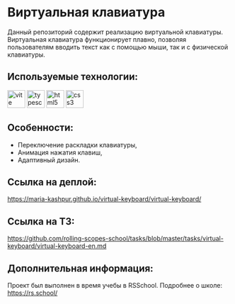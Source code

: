 # Виртуальная клавиатура

Данный репозиторий содержит реализацию виртуальной клавиатуры. Виртуальная клавиатура функционирует плавно, позволяя пользователям вводить текст как с помощью мыши, так и с физической клавиатуры.

## Используемые технологии:

<img alt="vite" src="https://img.shields.io/badge/vite-646CFF.svg?style=for-the-badge&logo=vite&logoColor=white" height="40"/>

<img alt="typescript" src="https://img.shields.io/badge/typescript-3178C6.svg?style=for-the-badge&logo=typescript&logoColor=white" height="40"/>

<img alt="html5" src="https://img.shields.io/badge/html5-%23E34F26.svg?style=for-the-badge&logo=html5&logoColor=white" height="40"/>

<img alt="css3" src="https://img.shields.io/badge/CSS3-1572b6.svg?style=for-the-badge&logo=CSS3&logoColor=white" height="40"/>

## Особенности:

- Переключение раскладки клавиатуры,
- Анимация нажатия клавиш,
- Адаптивный дизайн.

## Ссылка на деплой:

https://maria-kashpur.github.io/virtual-keyboard/virtual-keyboard/

## Ссылка на ТЗ:

https://github.com/rolling-scopes-school/tasks/blob/master/tasks/virtual-keyboard/virtual-keyboard-en.md

## Дополнительная информация:

Проект был выполнен в время учебы в RSSchool. Подробнее о школе: https://rs.school/
